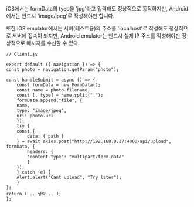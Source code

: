 iOS에서는 formData의 tyep을 'jpg'라고 입력해도 정상적으로 동작하지만,
Android에서는 반드시 'image/jpeg'로 작성해야만 합니다.

 

또한 iOS emulator에서는 서버(테스트용)의 주소를 'localhost'로 작성해도 정상적으로 서버에 접속이 되지만,
Android emulator는 반드시 실제 IP 주소를 작성해야만 정상적으로 메시지를 수신할 수 있다.

    // Client.js

    export default ({ navigation }) => {
    const photo = navigation.getParam("photo");

    const handleSubmit = async () => {
        const formData = new FormData();
        const name = photo.filename;
        const [, type] = name.split(".");
        formData.append("file", {
        name,
        type: "image/jpeg",
        uri: photo.uri
        });
        try {
        const {
            data: { path }
        } = await axios.post("http://192.168.0.27:4000/api/upload", formData, {
            headers: {
            "content-type": "multipart/form-data"
            }
        });
        } catch (e) {
        Alert.alert("Cant upload", "Try later");
        }
    };
    return ( .. 생략 .. );
    };